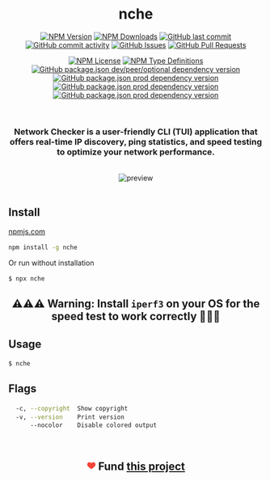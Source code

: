<div align='center'>
  <h1>nche</h1>

[<img alt="NPM Version" src="https://img.shields.io/npm/v/nche?style=for-the-badge&color=%23907ad6">](https://www.npmjs.com/package/nche)
[<img alt="NPM Downloads" src="https://img.shields.io/npm/d18m/nche?style=for-the-badge&color=%23a8e8d6">](https://www.npmjs.com/package/nche)
[<img alt="GitHub last commit" src="https://img.shields.io/github/last-commit/teplostanski/nche?style=for-the-badge&color=eda4ff">](https://github.com/teplostanski/nche)
[<img alt="GitHub commit activity" src="https://img.shields.io/github/commit-activity/m/teplostanski/nche?style=for-the-badge&color=%23eda4ff">](https://github.com/teplostanski/nche)
[<img alt="GitHub Issues" src="https://img.shields.io/github/issues/teplostanski/nche?style=for-the-badge&color=%23a8d0fa">](https://github.com/teplostanski/nche/issues)
[<img alt="GitHub Pull Requests" src="https://img.shields.io/github/issues-pr/teplostanski/nche?style=for-the-badge&color=%23a8d0fa">](https://github.com/teplostanski/nche/pulls)

[<img alt="NPM License" src="https://img.shields.io/npm/l/nche?style=flat-square&color=d2f898">](https://github.com/teplostanski/nche/blob/main/LICENSE.md)
[<img alt="NPM Type Definitions" src="https://img.shields.io/npm/types/nche?style=flat-square&color=b8d0eb">](https://github.com/teplostanski/nche)
[<img alt="GitHub package.json dev/peer/optional dependency version" src="https://img.shields.io/github/package-json/dependency-version/teplostanski/nche/dev/oclif?style=flat-square&color=%23ffeb91">](https://github.com/teplostanski/nche/blob/main/package.json)
[<img alt="GitHub package.json prod dependency version" src="https://img.shields.io/github/package-json/dependency-version/teplostanski/nche/%40oclif%2Fcore?style=flat-square&color=%23ffeb91">](https://github.com/teplostanski/nche/blob/main/package.json)
[<img alt="GitHub package.json prod dependency version" src="https://img.shields.io/github/package-json/dependency-version/teplostanski/nche/ink?style=flat-square&color=%23ff91c7">](https://github.com/teplostanski/nche/blob/main/package.json)
[<img alt="GitHub package.json prod dependency version" src="https://img.shields.io/github/package-json/dependency-version/teplostanski/nche/react?style=flat-square&color=%23ff91c7">](https://github.com/teplostanski/nche/blob/main/package.json)

  <br>

  <h3> Network Checker is a user-friendly CLI (TUI) application that offers real-time IP discovery, ping statistics, and speed testing to optimize your network performance.</h3>
  
  <br>
  
  <img src="https://raw.githubusercontent.com/teplostanski/nche/main/preview.gif" alt="preview" width="720"/>
</div>

<br>

## Install

[npmjs.com](https://www.npmjs.com/package/nche)

```bash
npm install -g nche
```

Or run without installation

```bash
$ npx nche
```

<h2 align="center">⚠️⚠️⚠️ Warning: Install <code>iperf3</code> on your OS for the speed test to work correctly 🚨🚨🚨</h2>

## Usage

```bash
$ nche
```

## Flags

```bash
  -c, --copyright  Show copyright
  -v, --version    Print version
      --nocolor    Disable colored output
```

<br>

<h2 align="center">
  <img src="./heart.png" alt="heart" width="18"/>
  <strong>Fund</strong>
  <a href="https://donate.teplostanski.dev"> this project</a>
</h2>
